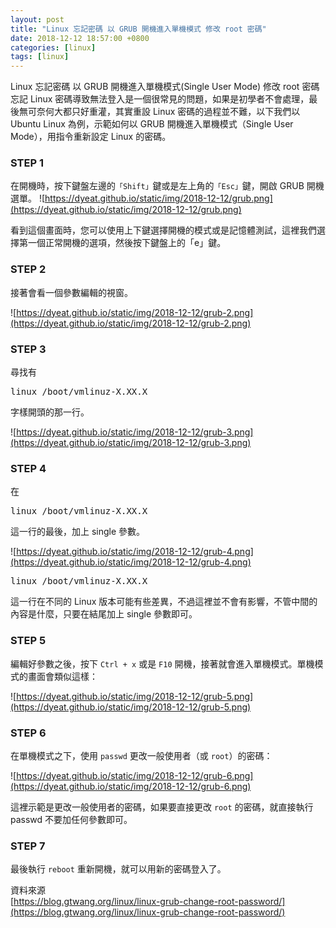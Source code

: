 ```yaml
---
layout: post                          
title: "Linux 忘記密碼 以 GRUB 開機進入單機模式 修改 root 密碼"
date: 2018-12-12 18:57:00 +0800       
categories: [linux]         
tags: [linux]                     
---
```





Linux 忘記密碼 以 GRUB 開機進入單機模式(Single User Mode) 修改 root 密碼
忘記 Linux 密碼導致無法登入是一個很常見的問題，如果是初學者不會處理，最後無可奈何大都只好重灌，其實重設 Linux 密碼的過程並不難，以下我們以 Ubuntu Linux 為例，示範如何以 GRUB 開機進入單機模式（Single User Mode），用指令重新設定 Linux 的密碼。

### STEP 1
在開機時，按下鍵盤左邊的`「Shift」`鍵或是左上角的`「Esc」`鍵，開啟 GRUB 開機選單。
![https://dyeat.github.io/static/img/2018-12-12/grub.png](https://dyeat.github.io/static/img/2018-12-12/grub.png)

看到這個畫面時，您可以使用上下鍵選擇開機的模式或是記憶體測試，這裡我們選擇第一個正常開機的選項，然後按下鍵盤上的「e」鍵。

### STEP 2
接著會看一個參數編輯的視窗。

![https://dyeat.github.io/static/img/2018-12-12/grub-2.png](https://dyeat.github.io/static/img/2018-12-12/grub-2.png)

### STEP 3
尋找有 <pre>linux /boot/vmlinuz-X.XX.X</pre> 字樣開頭的那一行。

![https://dyeat.github.io/static/img/2018-12-12/grub-3.png](https://dyeat.github.io/static/img/2018-12-12/grub-3.png)

### STEP 4
在 <pre>linux /boot/vmlinuz-X.XX.X</pre> 這一行的最後，加上 single 參數。

![https://dyeat.github.io/static/img/2018-12-12/grub-4.png](https://dyeat.github.io/static/img/2018-12-12/grub-4.png)

<pre>linux /boot/vmlinuz-X.XX.X</pre> 這一行在不同的 Linux 版本可能有些差異，不過這裡並不會有影響，不管中間的內容是什麼，只要在結尾加上 single 參數即可。
### STEP 5
編輯好參數之後，按下 `Ctrl + x` 或是 `F10` 開機，接著就會進入單機模式。單機模式的畫面會類似這樣：

![https://dyeat.github.io/static/img/2018-12-12/grub-5.png](https://dyeat.github.io/static/img/2018-12-12/grub-5.png)

### STEP 6
在單機模式之下，使用 `passwd` 更改一般使用者（或 `root`）的密碼：

![https://dyeat.github.io/static/img/2018-12-12/grub-6.png](https://dyeat.github.io/static/img/2018-12-12/grub-6.png)

這裡示範是更改一般使用者的密碼，如果要直接更改 `root` 的密碼，就直接執行 passwd 不要加任何參數即可。

### STEP 7
最後執行 `reboot` 重新開機，就可以用新的密碼登入了。

資料來源<br />
[https://blog.gtwang.org/linux/linux-grub-change-root-password/](https://blog.gtwang.org/linux/linux-grub-change-root-password/)